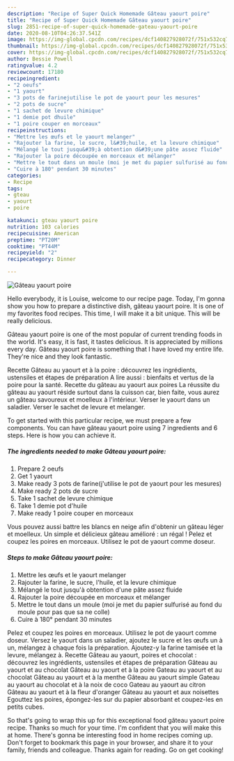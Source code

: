 ```yaml
---
description: "Recipe of Super Quick Homemade Gâteau yaourt poire"
title: "Recipe of Super Quick Homemade Gâteau yaourt poire"
slug: 2851-recipe-of-super-quick-homemade-gateau-yaourt-poire
date: 2020-08-10T04:26:37.541Z
image: https://img-global.cpcdn.com/recipes/dcf140827928072f/751x532cq70/gateau-yaourt-poire-photo-principale-de-la-recette.jpg
thumbnail: https://img-global.cpcdn.com/recipes/dcf140827928072f/751x532cq70/gateau-yaourt-poire-photo-principale-de-la-recette.jpg
cover: https://img-global.cpcdn.com/recipes/dcf140827928072f/751x532cq70/gateau-yaourt-poire-photo-principale-de-la-recette.jpg
author: Bessie Powell
ratingvalue: 4.2
reviewcount: 17180
recipeingredient:
- "2 oeufs"
- "1 yaourt"
- "3 pots de farinejutilise le pot de yaourt pour les mesures"
- "2 pots de sucre"
- "1 sachet de levure chimique"
- "1 demie pot dhuile"
- "1 poire couper en morceaux"
recipeinstructions:
- "Mettre les œufs et le yaourt melanger"
- "Rajouter la farine, le sucre, l&#39;huile, et la levure chimique"
- "Mélangé le tout jusqu&#39;à obtention d&#39;une pâte assez fluide"
- "Rajouter la poire découpée en morceaux et mélanger"
- "Mettre le tout dans un moule (moi je met du papier sulfurisé au fond du moule pour pas que sa ne colle)"
- "Cuire à 180° pendant 30 minutes"
categories:
- Recipe
tags:
- gteau
- yaourt
- poire

katakunci: gteau yaourt poire 
nutrition: 103 calories
recipecuisine: American
preptime: "PT20M"
cooktime: "PT44M"
recipeyield: "2"
recipecategory: Dinner

---
```



![Gâteau yaourt poire](https://img-global.cpcdn.com/recipes/dcf140827928072f/751x532cq70/gateau-yaourt-poire-photo-principale-de-la-recette.jpg)

Hello everybody, it is Louise, welcome to our recipe page. Today, I'm gonna show you how to prepare a distinctive dish, gâteau yaourt poire. It is one of my favorites food recipes. This time, I will make it a bit unique. This will be really delicious.

Gâteau yaourt poire is one of the most popular of current trending foods in the world. It's easy, it is fast, it tastes delicious. It is appreciated by millions every day. Gâteau yaourt poire is something that I have loved my entire life. They're nice and they look fantastic.

Recette Gâteau au yaourt et à la poire : découvrez les ingrédients, ustensiles et étapes de préparation A lire aussi : bienfaits et vertus de la poire pour la santé. Recette du gâteau au yaourt aux poires La réussite du gâteau au yaourt réside surtout dans la cuisson car, bien faite, vous aurez un gâteau savoureux et moelleux à l&#39;intérieur. Verser le yaourt dans un saladier. Verser le sachet de levure et melanger.


To get started with this particular recipe, we must prepare a few components. You can have gâteau yaourt poire using 7 ingredients and 6 steps. Here is how you can achieve it.

<!--inarticleads1-->

##### The ingredients needed to make Gâteau yaourt poire:

1. Prepare 2 oeufs
1. Get 1 yaourt
1. Make ready 3 pots de farine(j&#39;utilise le pot de yaourt pour les mesures)
1. Make ready 2 pots de sucre
1. Take 1 sachet de levure chimique
1. Take 1 demie pot d&#39;huile
1. Make ready 1 poire couper en morceaux


Vous pouvez aussi battre les blancs en neige afin d&#39;obtenir un gâteau léger et moelleux. Un simple et délicieux gâteau amélioré : un régal ! Pelez et coupez les poires en morceaux. Utilisez le pot de yaourt comme doseur. 

<!--inarticleads2-->

##### Steps to make Gâteau yaourt poire:

1. Mettre les œufs et le yaourt melanger
1. Rajouter la farine, le sucre, l&#39;huile, et la levure chimique
1. Mélangé le tout jusqu&#39;à obtention d&#39;une pâte assez fluide
1. Rajouter la poire découpée en morceaux et mélanger
1. Mettre le tout dans un moule (moi je met du papier sulfurisé au fond du moule pour pas que sa ne colle)
1. Cuire à 180° pendant 30 minutes


Pelez et coupez les poires en morceaux. Utilisez le pot de yaourt comme doseur. Versez le yaourt dans un saladier, ajoutez le sucre et les œufs un à un, mélangez à chaque fois la préparation. Ajoutez-y la farine tamisée et la levure, mélangez à. Recette Gâteau au yaourt, poires et chocolat : découvrez les ingrédients, ustensiles et étapes de préparation Gâteau au yaourt et au chocolat Gâteau au yaourt et à la poire Gateau au yaourt et au chocolat Gâteau au yaourt et à la menthe Gâteau au yaourt simple Gateau au yaourt au chocolat et à la noix de coco Gateau au yaourt au citron Gâteau au yaourt et à la fleur d&#39;oranger Gâteau au yaourt et aux noisettes Egouttez les poires, épongez-les sur du papier absorbant et coupez-les en petits cubes. 

So that's going to wrap this up for this exceptional food gâteau yaourt poire recipe. Thanks so much for your time. I'm confident that you will make this at home. There's gonna be interesting food in home recipes coming up. Don't forget to bookmark this page in your browser, and share it to your family, friends and colleague. Thanks again for reading. Go on get cooking!
